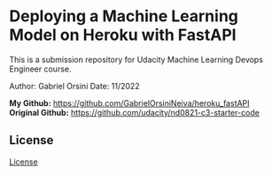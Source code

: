 # Deploying a Machine Learning Model on Heroku with FastAPI
This is a submission repository for Udacity Machine Learning Devops Engineer course.

Author: Gabriel Orsini
Date: 11/2022

**My Github:** https://github.com/GabrielOrsiniNeiva/heroku_fastAPI <br>
**Original Github:** https://github.com/udacity/nd0821-c3-starter-code
## License

[License](LICENSE.txt)